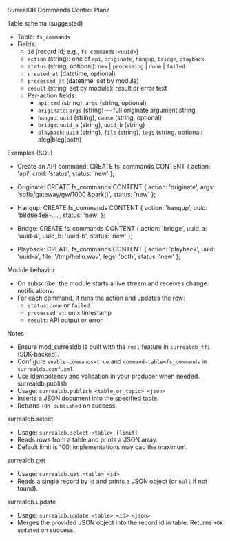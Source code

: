 SurrealDB Commands Control Plane

Table schema (suggested)
- Table: `fs_commands`
- Fields:
  - `id` (record id; e.g., `fs_commands:<uuid>`)
  - `action` (string): one of `api`, `originate`, `hangup`, `bridge`, `playback`
  - `status` (string, optional): `new` | `processing` | `done` | `failed`
  - `created_at` (datetime, optional)
  - `processed_at` (datetime, set by module)
  - `result` (string, set by module): result or error text
  - Per-action fields:
    - `api`: `cmd` (string), `args` (string, optional)
    - `originate`: `args` (string) — full originate argument string
    - `hangup`: `uuid` (string), `cause` (string, optional)
    - `bridge`: `uuid_a` (string), `uuid_b` (string)
    - `playback`: `uuid` (string), `file` (string), `legs` (string, optional: aleg|bleg|both)

Examples (SQL)
- Create an API command:
  CREATE fs_commands CONTENT {
    action: 'api',
    cmd: 'status',
    status: 'new'
  };

- Originate:
  CREATE fs_commands CONTENT {
    action: 'originate',
    args: 'sofia/gateway/gw/1000 &park()',
    status: 'new'
  };

- Hangup:
  CREATE fs_commands CONTENT {
    action: 'hangup',
    uuid: 'b8d6e4e8-....',
    status: 'new'
  };

- Bridge:
  CREATE fs_commands CONTENT {
    action: 'bridge',
    uuid_a: 'uuid-a',
    uuid_b: 'uuid-b',
    status: 'new'
  };

- Playback:
  CREATE fs_commands CONTENT {
    action: 'playback',
    uuid: 'uuid-a',
    file: '/tmp/hello.wav',
    legs: 'both',
    status: 'new'
  };

Module behavior
- On subscribe, the module starts a live stream and receives change notifications.
- For each command, it runs the action and updates the row:
  - `status`: `done` or `failed`
  - `processed_at`: unix timestamp
  - `result`: API output or error

Notes
- Ensure mod_surrealdb is built with the `real` feature in `surrealdb_ffi` (SDK-backed).
- Configure `enable-commands=true` and `command-table=fs_commands` in `surrealdb.conf.xml`.
- Use idempotency and validation in your producer when needed.
surrealdb.publish
- Usage: `surrealdb.publish <table_or_topic> <json>`
- Inserts a JSON document into the specified table.
- Returns `+OK published` on success.

surrealdb.select
- Usage: `surrealdb.select <table> [limit]`
- Reads rows from a table and prints a JSON array.
- Default limit is 100; implementations may cap the maximum.

surrealdb.get
- Usage: `surrealdb.get <table> <id>`
- Reads a single record by id and prints a JSON object (or `null` if not found).

surrealdb.update
- Usage: `surrealdb.update <table> <id> <json>`
- Merges the provided JSON object into the record id in table. Returns `+OK updated` on success.
